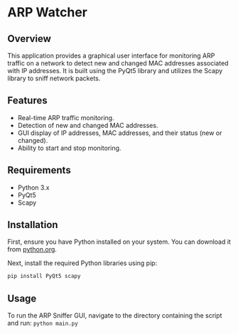 # ARP Watcher

## Overview
This application provides a graphical user interface for monitoring ARP traffic on a network to detect new and changed MAC addresses associated with IP addresses. It is built using the PyQt5 library and utilizes the Scapy library to sniff network packets.

## Features
- Real-time ARP traffic monitoring.
- Detection of new and changed MAC addresses.
- GUI display of IP addresses, MAC addresses, and their status (new or changed).
- Ability to start and stop monitoring.

## Requirements
- Python 3.x
- PyQt5
- Scapy

## Installation
First, ensure you have Python installed on your system. You can download it from [python.org](https://www.python.org/downloads/).

Next, install the required Python libraries using pip:
```bash
pip install PyQt5 scapy
```

## Usage
To run the ARP Sniffer GUI, navigate to the directory containing the script and run:
```python main.py```
